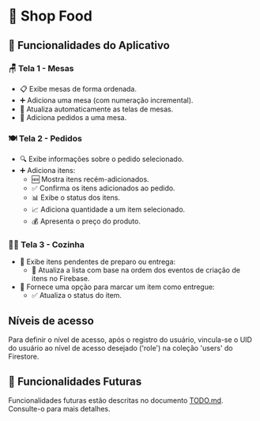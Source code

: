 # 🛒 Shop Food

## 🌟 Funcionalidades do Aplicativo

### 🪑 Tela 1 - Mesas

- 📋 Exibe mesas de forma ordenada.
- ➕ Adiciona uma mesa (com numeração incremental).
- 🔄 Atualiza automaticamente as telas de mesas.
- 📝 Adiciona pedidos a uma mesa.

### 🍽️ Tela 2 - Pedidos

- 🔍 Exibe informações sobre o pedido selecionado.
- ➕ Adiciona itens:
  - 🆕 Mostra itens recém-adicionados.
  - ✅ Confirma os itens adicionados ao pedido.
  - 📊 Exibe o status dos itens.
  - 📈 Adiciona quantidade a um item selecionado.
  - 💰 Apresenta o preço do produto.

### 👩‍🍳 Tela 3 - Cozinha

- 🍴 Exibe itens pendentes de preparo ou entrega:
  - 🔄 Atualiza a lista com base na ordem dos eventos de criação de itens no Firebase.
- 🚚 Fornece uma opção para marcar um item como entregue:
  - ✅ Atualiza o status do item.

## Níveis de acesso

Para definir o nível de acesso, após o registro do usuário, vincula-se o UID do usuário ao nível de acesso desejado ('role') na coleção 'users' do Firestore.

## 🚀 Funcionalidades Futuras

Funcionalidades futuras estão descritas no documento [TODO.md](./TODO.md). Consulte-o para mais detalhes.
